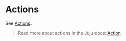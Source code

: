 # Actions

See [Actions](https://charmhub.io/jenkins-k8s/actions).

> Read more about actions in the Juju docs: [Action](https://juju.is/docs/juju/action)